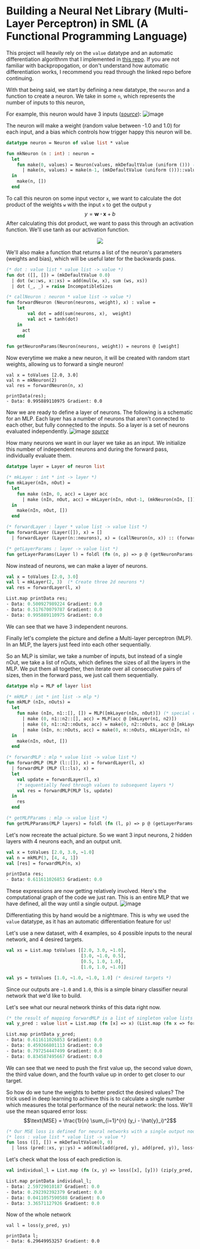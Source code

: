 # Building a Neural Net Library (Multi-Layer Perceptron) in SML (A Functional Programming Language)

This project will heavily rely on the ```value``` datatype and an automatic differentiation algorithnm that I implemented in [this repo](https://github.com/chrispyroberts/Auto-Diff-in-SML). If you are not familiar with backpropogation, or don't understand how automatic differentiation works, I recommend you read through the linked repo before continuing.

With that being said, we start by defining a new datatype, the ```neuron``` and a function to create a neuron. We take in some ```n```, which represents the number of inputs to this neuron, 


For example, this neuron would have 3 inputs ([_source_](https://cs231n.github.io/neural-networks-1/)):
![image](https://github.com/chrispyroberts/NN-Library-in-SML/assets/98184754/1f8a9109-4720-43fc-8e62-09cb3f921dad)

The neuron will make a weight (random value between -1.0 and 1.0) for each input, and a bias which controls how trigger happy this neuron will be. 

```SML
datatype neuron = Neuron of value list * value

fun mkNeuron (n : int) : neuron =
  let
    fun make(0, values) = Neuron(values, mkDefaultValue (uniform ())) (* make bias *)
      | make(n, values) = make(n-1, (mkDefaultValue (uniform ()))::values)
  in
    make(n, [])
  end
```
To call this neuron on some input vector ```x```, we want to calculate the dot product of the weights ```w``` with the input ```x``` to get the output ```y```
$$y = \mathbf{w\cdot x}+ b$$
After calculating this dot product, we want to pass this through an activation function. We'll use tanh as our activation function.
<p align="center">
  <img src="https://github.com/chrispyroberts/NN-Library-in-SML/assets/98184754/8db1ad89-44a8-486b-ade0-e30d47df6ed5">
</p>

We'll also make a function that returns a list of the neuron's parameters (weights and bias), which will be useful later for the backwards pass.

```SML
(* dot : value list * value list -> value *)
fun dot ([], []) = (mkDefaultValue 0.0)
  | dot (w::ws, x::xs) = add(mul(w, x), sum (ws, xs))
  | dot (_, _) = raise IncompatibleSizes

(* callNeuron : neuron * value list -> value *)
fun forwardNeuron (Neuron(neurons, weight), x) : value =
    let
        val dot = add(sum(neurons, x),  weight)
        val act = tanh(dot) 
    in
      act
    end

fun getNeuronParams(Neuron(neurons, weight)) = neurons @ [weight]
```
Now everytime we make a new neuron, it will be created with random start weights, allowing us to forward a single neuron!
```
val x = toValues [2.0, 3.0]
val n = mkNeuron(2)
val res = forwardNeuron(n, x)

printData(res);
- Data: 0.995889110975 Gradient: 0.0
```


Now we are ready to define a layer of neurons. The following is a schematic for an MLP. Each layer has a number of neurons that aren't connected to each other, but fully connected to the inputs. So a layer is a set of neurons evaluated independently. 
![image](https://github.com/chrispyroberts/NN-Library-in-SML/assets/98184754/c3e52b5b-84dd-42ef-8195-7a8752b7e994)
[_source_](https://www.google.com/url?sa=i&url=https%3A%2F%2Fcs231n.github.io%2Fconvolutional-networks%2F&psig=AOvVaw1B_BaKk6xSWUrVt1jqfSak&ust=1710720817969000&source=images&cd=vfe&opi=89978449&ved=0CBMQjRxqFwoTCJCKueqB-oQDFQAAAAAdAAAAABAD)

How many neurons we want in our layer we take as an input. We initialize this number of independent neurons and during the forward pass, individually evaluate them.

```SML
datatype layer = Layer of neuron list

(* mkLayer : int * int -> layer *)
fun mkLayer(nIn, nOut) =
  let
    fun make (nIn, 0, acc) = Layer acc
      | make (nIn, nOut, acc) = mkLayer(nIn, nOut-1, (mkNeuron(nIn, [])) :: acc)
  in
    make(nIn, nOut, [])
  end

(* forwardLayer : layer * value list -> value list *)
fun forwardLayer (Layer([]), x) = []
  | forwardLayer (Layer(n::neurons), x) = (callNeuron(n, x)) :: (forwardLayer(Layer neurons, x))

(* getLayerParams : layer -> value list *)
fun getLayerParams(Layer l) = foldl (fn (n, p) => p @ (getNeuronParams(n))) [] l
```

Now instead of neurons, we can make a layer of neurons.

```SML
val x = toValues [2.0, 3.0]
val l = mkLayer(2, 3)  (* Create three 2d neurons *)
val res = forwardLayer(l, x)

List.map printData res;
- Data: 0.500927989224 Gradient: 0.0
- Data: 0.517670079787 Gradient: 0.0
- Data: 0.995889110975 Gradient: 0.0
```

We can see that we have 3 independent neurons.

Finally let's complete the picture and define a Multi-layer perceptron (MLP). In an MLP, the layers just feed into each other sequentially. 

So an MLP is similar, we take a number of inputs, but instead of a single nOut, we take a list of nOuts, which defines the sizes of all the layers in the MLP. We put them all together, then iterate over all consecutive pairs of sizes, then in the forward pass, we just call them sequentially.

```SML
datatype mlp = MLP of layer list

(* mkMLP : int * int list -> mlp *)
fun mkMLP (nIn, nOuts) =
  let
    fun make (nIn, n1::[], []) = MLP([mkLayer(nIn, nOut)]) (* special case of 0 hidden layer MLP*)
      | make (0, n1::n2::[], acc) = MLP(acc @ [mkLayer(n1, n2)])
      | make (0, n1::n2::nOuts, acc) = make(0, n2::nOuts, acc @ [mkLayer(n1, n2)])
      | make (nIn, n::nOuts, acc) = make(0, n::nOuts, mkLayer(nIn, n) :: acc)
  in
    make(nIn, nOut, [])
  end

(* forwardMLP : mlp * value list -> value list *)
fun forwardMLP (MLP (l::[]), x) = forwardLayer(l, x)
  | forwardMLP (MLP (l::ls), x) =
  let
    val update = forwardLayer(l, x)
    (* sequentially feed through values to subsequent layers *)
    val res = forwardMLP(MLP ls, update)
  in
    res
  end

(* getMLPParams : mlp -> value list *)
fun getMLPParams(MLP layers) = foldl (fn (l, p) => p @ (getLayerParams(l))) [] layers
```

Let's now recreate the actual picture. So we want 3 input neurons, 2 hidden layers with 4 neurons each, and an output unit.

```SML
val x = toValues [2.0, 3.0, ~1.0]
val n = mkMLP(3, [4, 4, 1]) 
val [res] = forwardMLP(n, x)

printData res;
- Data: 0.611611026853 Gradient: 0.0
```

These expressions are now getting relatively involved. Here's the computational graph of the code we just ran. This is an entire MLP that we have defined, all the way until a single output.
![image](https://github.com/chrispyroberts/NN-Library-in-SML/assets/98184754/ca06a0e6-a777-41a2-add0-fca0c542b667)

Differentiating this by hand would be a nightmare. This is why we used the ```value``` datatype, as it has an automatic differentiation feature for us!

Let's use a new dataset, with 4 examples, so 4 possible inputs to the neural network, and 4 desired targets.
```SML
val xs = List.map toValues [[2.0, 3.0, ~1.0],
                            [3.0, ~1.0, 0.5],
                            [0.5, 1.0, 1.0],
                            [1.0, 1.0, ~1.0]]

val ys = toValues [1.0, ~1.0, ~1.0, 1.0] (* desired targets *) 
```
Since our outputs are ```~1.0``` and ```1.0```, this is a simple binary classifier neural network that we'd like to build.

Let's see what our neural network thinks of this data right now.

```SML
(* the result of mapping forwardMLP is a list of singleton value lists since our output dimension is 1 so we extract the value *)
val y_pred : value list = List.map (fn [x] => x) (List.map (fn x => forwardMLP(n, x)) xs)

List.map printData y_pred;
- Data: 0.611611026853 Gradient: 0.0
- Data: 0.459266801113 Gradient: 0.0
- Data: 0.797254447499 Gradient: 0.0
- Data: 0.834587495667 Gradient: 0.0
```
We can see that we need to push the first value up, the second value down, the third value down, and the fourth value up in order to get closer to our target.

So how do we tune the weights to better predict the desired values? The trick used in deep learning to achieve this is to calculate a single number which measures the total performance of the neural network: the loss. We'll use the mean squared error loss:
$$\text{MSE} = \frac{1}{n} \sum_{i=1}^{n} (y_i - \hat{y}_i)^2$$

```SML
(* Our MSE loss is defined for neural networks with a single output node *)
(* loss : value list * value list -> value *)
fun loss ([], []) = mkDefaultValue(0, 0)
  | loss (pred::xs, y::ys) = add(mul(add(pred, y), add(pred, y)), loss(xs, y))
```
Let's check what the loss of each prediction is.

```sml
val individual_l = List.map (fn (x, y) => loss([x], [y])) (zip(y_pred, ys))

List.map printData individual_l;
- Data: 2.59729010187 Gradient: 0.0
- Data: 0.292392392379 Gradient: 0.0
- Data: 0.0411057590588 Gradient: 0.0
- Data: 3.36571127926 Gradient: 0.0
```

Now of the whole network
```
val l = loss(y_pred, ys)

printData l;
- Data: 6.29649953257 Gradient: 0.0
```

